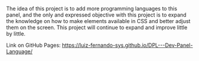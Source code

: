 The idea of ​​this project is to add more programming languages ​​to this panel, and the only and expressed objective with this project is to expand the knowledge on how to make elements available in CSS and better adjust them on the screen. This project will continue to expand and improve little by little.

Link on GitHub Pages: https://luiz-fernando-sys.github.io/DPL---Dev-Panel-Language/
